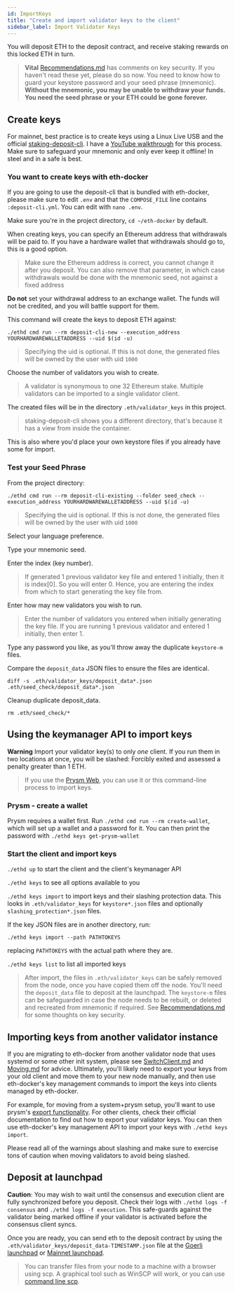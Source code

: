 ```yaml
---
id: ImportKeys
title: "Create and import validator keys to the client"
sidebar_label: Import Validator Keys
---
```


You will deposit ETH to the deposit contract, and receive staking rewards on this locked ETH in turn.

> **Vital** [Recommendations.md](../Support/Recommendations.md) has comments on key security. If you haven't
read these yet, please do so now. You need to know how to guard your keystore password and your seed phrase (mnemonic). **Without the mnemonic, you may be unable to withdraw your funds. You need the seed phrase or your ETH could be gone forever.**

## Create keys

For mainnet, best practice is to create keys using a Linux Live USB and the official [staking-deposit-cli](https://github.com/ethereum/staking-deposit-cli). I have a [YouTube walkthrough](https://www.youtube.com/watch?v=oDELXYNSS5w) for this process. Make sure to safeguard your mnemonic and only ever keep it offline! In steel and in a safe is best.

### You want to create keys with eth-docker

If you are going to use the deposit-cli that is bundled with eth-docker, please make sure to edit `.env` and that the `COMPOSE_FILE` line contains `:deposit-cli.yml`. You can edit with `nano .env`.

Make sure you're in the project directory, `cd ~/eth-docker` by default.

When creating keys, you can specify an Ethereum address that withdrawals will be paid to. If you have a hardware wallet that withdrawals should go to, this is a good option.
> Make sure the Ethereum address is correct, you cannot change it after you deposit. You can also remove that parameter, in which  case withdrawals would be done with the mnemonic seed, not against a fixed address

**Do not** set your withdrawal address to an exchange wallet. The funds will not
be credited, and you will battle support for them.

This command will create the keys to deposit ETH against:

`./ethd cmd run --rm deposit-cli-new --execution_address YOURHARDWAREWALLETADDRESS --uid $(id -u)`
> Specifying the uid is optional. If this is not done, the generated files will be owned by the user with uid `1000`

Choose the number of validators you wish to create.
> A validator is synonymous to one 32 Ethereum stake. Multiple validators can be imported to a single validator client.

The created files will be in the directory `.eth/validator_keys` in this project.
> staking-deposit-cli shows you a different directory, that's because it has a view from inside the container.
 
This is also where you'd place your own keystore files if you already have some for import.

### Test your Seed Phrase

From the project directory:

```
./ethd cmd run --rm deposit-cli-existing --folder seed_check --execution_address YOURHARDWAREWALLETADDRESS --uid $(id -u)
```
> Specifying the uid is optional. If this is not done, the generated files will be owned by the user with uid `1000`

Select your language preference.

Type your mnemonic seed.

Enter the index (key number). 
> If generated 1 previous validator key file and entered 1 initially, then it is index[0]. So you will enter 0. Hence, you are entering the index from which to start generating the key file from.

Enter how may new validators you wish to run.
> Enter the number of validators you entered when initially generating the key file.
> If you are running 1 previous validator and entered 1 initially, then enter 1.

Type any password you like, as you'll throw away the duplicate `keystore-m` files.

Compare the `deposit_data` JSON files to ensure the files are identical.
```
diff -s .eth/validator_keys/deposit_data*.json .eth/seed_check/deposit_data*.json
```

Cleanup duplicate deposit_data.
```
rm .eth/seed_check/*
```

## Using the keymanager API to import keys

**Warning** Import your validator key(s) to only *one* client. If you run them in two locations at once,
you will be slashed: Forcibly exited and assessed a penalty greater than 1 ETH.

> If you use the [Prysm Web](../Usage/PrysmWeb.md), you can use it
> or this command-line process to import keys.

### Prysm - create a wallet

Prysm requires a wallet first. Run `./ethd cmd run --rm create-wallet`, which will set up a wallet and a password for it. You can then print the password with `./ethd keys get-prysm-wallet`

### Start the client and import keys

`./ethd up` to start the client and the client's keymanager API

`./ethd keys` to see all options available to you

`./ethd keys import` to import keys and their slashing protection data. This looks in `.eth/validator_keys` for `keystore*.json` files and optionally `slashing_protection*.json` files.

If the key JSON files are in another directory, run:

`./ethd keys import --path PATHTOKEYS`

replacing `PATHTOKEYS` with the actual path where they are.

`./ethd keys list` to list all imported keys

> After import, the files in `.eth/validator_keys` can be safely removed from the node,
> once you have copied them off the node. You'll need the `deposit_data` file to
> deposit at the launchpad. The `keystore-m` files can be safeguarded in case
> the node needs to be rebuilt, or deleted and recreated from mnemonic if required.
> See [Recommendations.md](../Support/Recommendations.md) for some thoughts on key security.

## Importing keys from another validator instance

If you are migrating to eth-docker from another validator node that uses systemd or some other init system, please see [SwitchClient.md](../Support/SwitchClient.md) and [Moving.md](../Support/Moving.md) for advice. Ultimately, you'll likely need to export your keys from your old client and move them to your new node manually, and then use eth-docker's key management commands to import the keys into clients managed by eth-docker.

For example, for moving from a system+prysm setup, you'll want to use prysm's [export functionality](https://docs.prylabs.network/docs/advanced/migrating-keys). For other clients, check their official documentation to find out how to export your validator keys. You can then use eth-docker's key management API to import your keys with `./ethd keys import`.

Please read all of the warnings about slashing and make sure to exercise tons of caution when moving validators to avoid being slashed.

## Deposit at launchpad

**Caution**: You may wish to wait until the consensus and execution client are fully synchronized before you deposit. Check their logs with `./ethd logs -f consensus` and `./ethd logs -f execution`. This safe-guards against the validator being marked offline if your validator is activated before the consensus client syncs.

Once you are ready, you can send eth to the deposit contract by using
the `.eth/validator_keys/deposit_data-TIMESTAMP.json` file at the [Goerli launchpad](https://goerli.launchpad.ethereum.org/)
or [Mainnet launchpad](https://launchpad.ethereum.org).

> You can transfer files from your node to a machine with a browser using scp. A graphical
> tool such as WinSCP will work, or you can use [command line scp](https://linuxize.com/post/how-to-use-scp-command-to-securely-transfer-files/).
